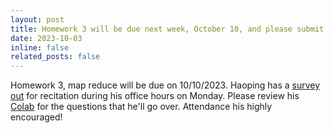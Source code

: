 ```yaml
---
layout: post
title: Homework 3 will be due next week, October 10, and please submit your labs.
date: 2023-10-03
inline: false
related_posts: false
---
```


Homework 3, map reduce will be due on 10/10/2023. Haoping has a [survey out](https://teams.microsoft.com/l/message/19:e7a82597e7684dcbaa356dfe5cd557a4@thread.tacv2/1696009904661?tenantId=a8eec281-aaa3-4dae-ac9b-9a398b9215e7&groupId=e31a60da-d05c-4951-8ba9-fa1c4cc69b09&parentMessageId=1696009904455&teamName=Introduction%20to%20Data%20Mining%2C%20CS%206220%20(Fall%202023)&channelName=Homework%203%20Discussion&createdTime=1696009904661&allowXTenantAccess=false) for recitation during his office hours on Monday. Please review his [Colab](https://colab.research.google.com/drive/12jFOfj7Pf0Farum10IWXEfhKSLXPhRed?usp=sharing) for the questions that he'll go over. Attendance his highly encouraged!
